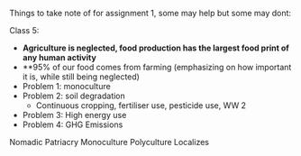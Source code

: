 

Things to take note of for assignment 1, some may help but some may dont:


Class 5:
- **Agriculture is neglected, food production has the largest food print of any human activity**
- **95% of our food comes from farming (emphasizing on how important it is, while still being neglected)
- Problem 1: monoculture
- Problem 2: soil degradation
	- Continuous cropping, fertiliser use, pesticide use, WW 2
- Problem 3: High energy use
- Problem 4: GHG Emissions

Nomadic
Patriacry
Monoculture
Polyculture
Localizes